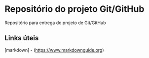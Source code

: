 # Repositório do projeto Git/GitHub
Repositório para entrega do projeto de Git/GitHub
## Links úteis
[markdown] - (https://www.markdownguide.org) 

